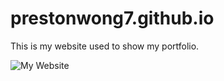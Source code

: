 # prestonwong7.github.io
This is my website used to show my portfolio.

![My Website](https://prestonwong7.github.io/)
